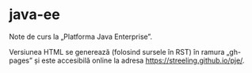 # java-ee

Note de curs la „Platforma Java Enterprise”.

Versiunea HTML se generează (folosind sursele în RST) în ramura „gh-pages” și este accesibilă online la adresa https://streeling.github.io/pje/.